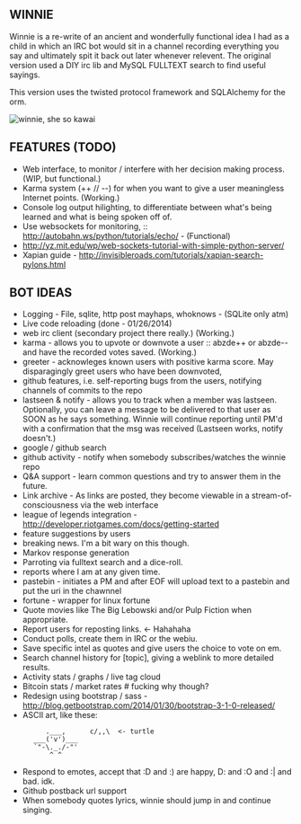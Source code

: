 WINNIE
------

Winnie is a re-write of an ancient and wonderfully functional idea I had as a child in which an IRC
bot would sit in a channel recording everything you say and ultimately spit it back out later whenever
relevent. The original version used a DIY irc lib and MySQL FULLTEXT search to find useful sayings.

This version uses the twisted protocol framework and SQLAlchemy for the orm.

![winnie, she so kawai](https://raw.github.com/jmkogut/winnie/master/doc/mascotu.jpg?raw=true)

FEATURES (TODO)
---------------

 * Web interface, to monitor / interfere with her decision making process. (WIP, but
   functional.)
 * Karma system (++ // --) for when you want to give a user meaningless Internet points. (Working.)
 * Console log output hilighting, to differentiate between what's being learned and what is being spoken off of.
 * Use websockets for monitoring, :: http://autobahn.ws/python/tutorials/echo/ -
   (Functional)
 * http://yz.mit.edu/wp/web-sockets-tutorial-with-simple-python-server/
 * Xapian guide - http://invisibleroads.com/tutorials/xapian-search-pylons.html

BOT IDEAS
---------

 * Logging - File, sqlite, http post mayhaps, whoknows - (SQLite only atm)
 * Live code reloading (done - 01/26/2014)
 * web irc client (secondary project there really.) (Working.)
 * karma - allows you to upvote or downvote a user :: abzde++ or abzde-- and have the recorded votes saved. (Working.)
 * greeter - acknowleges known users with positive karma score. May disparagingly greet users who have been downvoted, 
 * github features, i.e. self-reporting bugs from the users, notifying channels of commits to the repo
 * lastseen & notify - allows you to track when a member was lastseen. Optionally, you can leave a message to be delivered to that user as 
   SOON as he says something. Winnie will continue reporting until PM'd with a confirmation that the msg was received (Lastseen works, notify doesn't.)
 * google / github search
 * github activity - notify when somebody subscribes/watches the winnie repo
 * Q&A support - learn common questions and try to answer them in the future.
 * Link archive - As links are posted, they become viewable in a stream-of-consciousness via the web interface
 * league of legends integration - http://developer.riotgames.com/docs/getting-started
 * feature suggestions by users
 * breaking news. I'm a bit wary on this though.
 * Markov response generation
 * Parroting via fulltext search and a dice-roll.
 * reports where I am at any given time.
 * pastebin - initiates a PM and after EOF will upload text to a pastebin and put the uri in the chawnnel
 * fortune - wrapper for linux fortune
 * Quote movies like The Big Lebowski and/or Pulp Fiction when appropriate.
 * Report users for reposting links. <- Hahahaha
 * Conduct polls, create them in IRC or the webiu.
 * Save specific intel as quotes and give users the choice to vote on em.
 * Search channel history for [topic], giving a weblink to more detailed results.
 * Activity stats / graphs / live tag cloud
 * Bitcoin stats / market rates # fucking why though?
 * Redesign using bootstrap / sass - http://blog.getbootstrap.com/2014/01/30/bootstrap-3-1-0-released/
 * ASCII art, like these: 

```
         .___,      c/,,\  <- turtle
      ___('v')___
      `"-\._./-"'
          ^ ^
```

 * Respond to emotes, accept that :D and :) are happy, D: and :O and :| and bad. idk.
 * Github postback url support
 * When somebody quotes lyrics, winnie should jump in and continue singing.

